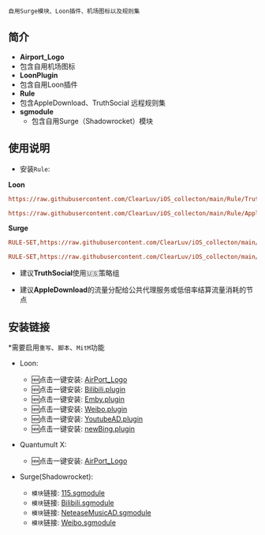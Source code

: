 
```
自用Surge模块、Loon插件、机场图标以及规则集
```

## 简介
* **Airport_Logo** 
 * 包含自用机场图标
* **LoonPlugin** 
 * 包含自用Loon插件
* **Rule**    
 * 包含AppleDownload、TruthSocial 远程规则集
* **sgmodule**  
  * 包含自用Surge（Shadowrocket）模块

 
## 使用说明
* 安装`Rule`:

**Loon**
 
```ini
https://raw.githubusercontent.com/ClearLuv/iOS_collecton/main/Rule/TruthSocial.list, policy=[Replace with your US Policy Group],tag=Truth Social,enabled=true
```
```ini
https://raw.githubusercontent.com/ClearLuv/iOS_collecton/main/Rule/AppleDownload.list, policy=[Replace with your Policy Group], tag=AppleDownload,enabled=true
```

**Surge**


```ini
RULE-SET,https://raw.githubusercontent.com/ClearLuv/iOS_collecton/main/Rule/TruthSocial.list, [Replace with your US Policy Group]
```
```ini
RULE-SET,https://raw.githubusercontent.com/ClearLuv/iOS_collecton/main/Rule/AppleDownload.list, [Replace with your Policy Group]

```
- 建议**TruthSocial**使用🇺🇸策略组

- 建议**AppleDownload**的流量分配给公共代理服务或低倍率结算流量消耗的节点


## 安装链接
  *需要启用`重写`、`脚本`、`MitM`功能

  * Loon:
    * 🆕点击一键安装: [AirPort_Logo](https://www.nsloon.com/openloon/import?iconset=https://raw.githubusercontent.com/ClearLuv/iOS_collecton/main/Airport_Logo/Airport_Logo.json "AirPort_Logo") 
    * 🆕点击一键安装: [Bilibili.plugin](https://www.nsloon.com/openloon/import?plugin=ttps://raw.githubusercontent.com/ClearLuv/iOS_collecton/main/LoonPlugin/Bilibili.plugin "Bilibili.plugin") 
    * 🆕点击一键安装: [Emby.plugin](https://www.nsloon.com/openloon/import?plugin=ttps://raw.githubusercontent.com/ClearLuv/iOS_collecton/main/LoonPlugin/Emby.plugin "Emby.plugin") 
    * 🆕点击一键安装: [Weibo.plugin](https://www.nsloon.com/openloon/import?plugin=ttps://raw.githubusercontent.com/ClearLuv/iOS_collecton/main/LoonPlugin/Weibo.plugin "Weibo.plugin")
    * 🆕点击一键安装: [YoutubeAD.plugin](https://www.nsloon.com/openloon/import?plugin=ttps://raw.githubusercontent.com/ClearLuv/iOS_collecton/main/LoonPlugin/YoutubeAD.plugin "YoutubeAD.plugin")  
    * 🆕点击一键安装: [newBing.plugin](https://www.nsloon.com/openloon/import?plugin=ttps://raw.githubusercontent.com/ClearLuv/iOS_collecton/main/LoonPlugin/newBing.plugin "newBing.plugin")  

  * Quantumult X:
    * 🆕点击一键安装: [AirPort_Logo](https://quantumult.app/x/open-app/ui?module=gallery&type=icon&action=add&content=%5B%0A%20%20%20%20%20%22https%3A%2F%2Fraw.githubusercontent.com%2FClearLuv%2FiOS_collecton%2Fmain%2FAirport_Logo%2FAirport_Logo.json%22%0A%5D "AirPort_Logo 自用机场图标")

    
  * Surge(Shadowrocket):
    
    * `模块`链接: [115.sgmodule](https://raw.githubusercontent.com/ClearLuv/iOS_collecton/main/sgmodule/115.sgmodule " 115离线")
    *  `模块`链接: [Bilibili.sgmodule](https://raw.githubusercontent.com/ClearLuv/iOS_collecton/main/sgmodule/Bilibili.sgmodule " Bilibili合集")
    *  `模块`链接: [NeteaseMusicAD.sgmodule](https://raw.githubusercontent.com/ClearLuv/iOS_collecton/main/sgmodule/NeteaseMuiscAD.sgmodule " 网易云音乐去广告")
    *  `模块`链接: [Weibo.sgmodule](https://raw.githubusercontent.com/ClearLuv/iOS_collecton/main/sgmodule/Weibo.sgmodule " 微博去广告")







